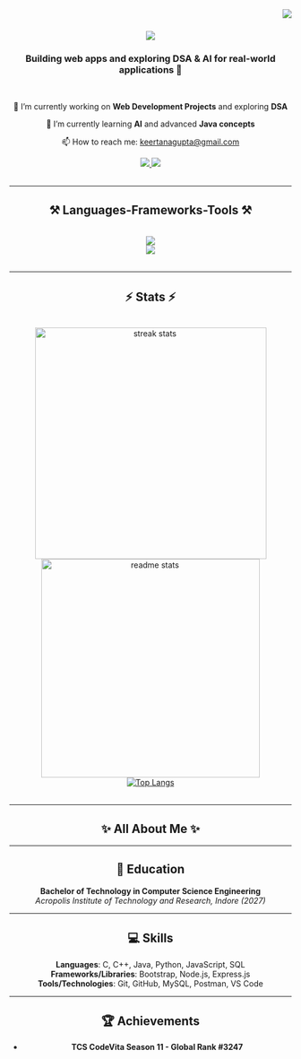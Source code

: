 <img align="right" src="https://visitor-badge.laobi.icu/badge?page_id=KeertanaGupta.KeertanaGupta" />
<h1 align="center">
    <img src="https://readme-typing-svg.herokuapp.com/?font=Righteous&size=35&center=true&vCenter=true&width=500&height=70&duration=4000&lines=Hi+There!+👋;+I'm+Keertana+Gupta!;" />
</h1>


<h3 align="center">Building web apps and exploring DSA & AI for real-world applications 🌟</h3>

<br/>

<div align="center">

🔭 I’m currently working on **Web Development Projects** and exploring **DSA**  

🌱 I’m currently learning **AI** and advanced **Java concepts**  

📫 How to reach me: keertanagupta@gmail.com  

</div>

<div align="center"> 
  <a href="mailto:keertanagupta@gmail.com">
    <img src="https://img.shields.io/badge/Gmail-333333?style=for-the-badge&logo=gmail&logoColor=red" />
  </a>
  <a href="https://www.linkedin.com/in/keertanagupta/" target="_blank">
    <img src="https://img.shields.io/badge/LinkedIn-0077B5?style=for-the-badge&logo=linkedin&logoColor=white" target="_blank" />
  </a>
</div>

<br/>
<hr/>

<h2 align="center">⚒️ Languages-Frameworks-Tools ⚒️</h2>
<br/>
<div align="center">
    <img src="https://skillicons.dev/icons?i=c,cpp,java,python,html,css,bootstrap,javascript,nodejs,mysql" /><br>
    <img src="https://skillicons.dev/icons?i=git,github,postman" /><br>
</div>

<br/>
<hr/>





<h2 align="center">⚡ Stats ⚡</h2>
<br>
<div align="center">
  <!-- Streak Stats -->
  <img width="413" src="https://streak-stats.demolab.com/?user=KeertanaGupta&count_private=true&theme=react&border_radius=10" alt="streak stats"/>
  
  <!-- General GitHub Stats -->
  <img width="390" src="https://github-readme-stats.vercel.app/api?username=KeertanaGupta&count_private=true&show_icons=true&theme=react&rank_icon=github&border_radius=10" alt="readme stats" />
  
  <!-- Top Languages -->
  <br>
  <a href="https://github.com/KeertanaGupta/github-readme-stats">
    <img src="https://github-readme-stats.vercel.app/api/top-langs/?username=KeertanaGupta&count_private=true&show_icons=true&theme=react&rank_icon=github&border_radius=10" alt="Top Langs" />
  </a>
</div>
<br/>
<hr>

<div align="center">

## ✨ All About Me ✨

---

## 🏫 Education

**Bachelor of Technology in Computer Science Engineering**  
*Acropolis Institute of Technology and Research, Indore (2027)* 

---

## 💻 Skills

**Languages**: C, C++, Java, Python, JavaScript, SQL  
**Frameworks/Libraries**: Bootstrap, Node.js, Express.js  
**Tools/Technologies**: Git, GitHub, MySQL, Postman, VS Code  

---

## 🏆 Achievements

- **TCS CodeVita Season 11 - Global Rank #3247**  

</div>
